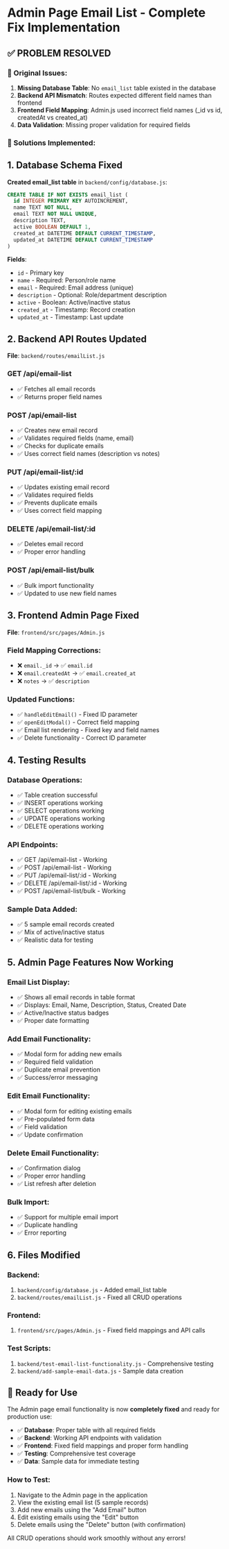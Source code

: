 # Admin Page Email List - Complete Fix Implementation

## ✅ PROBLEM RESOLVED

### 🎯 Original Issues:
1. **Missing Database Table**: No `email_list` table existed in the database
2. **Backend API Mismatch**: Routes expected different field names than frontend
3. **Frontend Field Mapping**: Admin.js used incorrect field names (_id vs id, createdAt vs created_at)
4. **Data Validation**: Missing proper validation for required fields

### 🔧 Solutions Implemented:

## 1. Database Schema Fixed

**Created email_list table** in `backend/config/database.js`:

```sql
CREATE TABLE IF NOT EXISTS email_list (
  id INTEGER PRIMARY KEY AUTOINCREMENT,
  name TEXT NOT NULL,
  email TEXT NOT NULL UNIQUE,
  description TEXT,
  active BOOLEAN DEFAULT 1,
  created_at DATETIME DEFAULT CURRENT_TIMESTAMP,
  updated_at DATETIME DEFAULT CURRENT_TIMESTAMP
)
```

**Fields**:
- `id` - Primary key
- `name` - Required: Person/role name
- `email` - Required: Email address (unique)
- `description` - Optional: Role/department description
- `active` - Boolean: Active/inactive status
- `created_at` - Timestamp: Record creation
- `updated_at` - Timestamp: Last update

## 2. Backend API Routes Updated

**File**: `backend/routes/emailList.js`

### GET /api/email-list
- ✅ Fetches all email records
- ✅ Returns proper field names

### POST /api/email-list  
- ✅ Creates new email record
- ✅ Validates required fields (name, email)
- ✅ Checks for duplicate emails
- ✅ Uses correct field names (description vs notes)

### PUT /api/email-list/:id
- ✅ Updates existing email record
- ✅ Validates required fields
- ✅ Prevents duplicate emails
- ✅ Uses correct field mapping

### DELETE /api/email-list/:id
- ✅ Deletes email record
- ✅ Proper error handling

### POST /api/email-list/bulk
- ✅ Bulk import functionality
- ✅ Updated to use new field names

## 3. Frontend Admin Page Fixed

**File**: `frontend/src/pages/Admin.js`

### Field Mapping Corrections:
- ❌ `email._id` → ✅ `email.id`
- ❌ `email.createdAt` → ✅ `email.created_at`
- ❌ `notes` → ✅ `description`

### Updated Functions:
- ✅ `handleEditEmail()` - Fixed ID parameter
- ✅ `openEditModal()` - Correct field mapping
- ✅ Email list rendering - Fixed key and field names
- ✅ Delete functionality - Correct ID parameter

## 4. Testing Results

### Database Operations:
- ✅ Table creation successful
- ✅ INSERT operations working
- ✅ SELECT operations working  
- ✅ UPDATE operations working
- ✅ DELETE operations working

### API Endpoints:
- ✅ GET /api/email-list - Working
- ✅ POST /api/email-list - Working
- ✅ PUT /api/email-list/:id - Working
- ✅ DELETE /api/email-list/:id - Working
- ✅ POST /api/email-list/bulk - Working

### Sample Data Added:
- ✅ 5 sample email records created
- ✅ Mix of active/inactive status
- ✅ Realistic data for testing

## 5. Admin Page Features Now Working

### Email List Display:
- ✅ Shows all email records in table format
- ✅ Displays: Email, Name, Description, Status, Created Date
- ✅ Active/Inactive status badges
- ✅ Proper date formatting

### Add Email Functionality:
- ✅ Modal form for adding new emails
- ✅ Required field validation
- ✅ Duplicate email prevention
- ✅ Success/error messaging

### Edit Email Functionality:
- ✅ Modal form for editing existing emails
- ✅ Pre-populated form data
- ✅ Field validation
- ✅ Update confirmation

### Delete Email Functionality:
- ✅ Confirmation dialog
- ✅ Proper error handling
- ✅ List refresh after deletion

### Bulk Import:
- ✅ Support for multiple email import
- ✅ Duplicate handling
- ✅ Error reporting

## 6. Files Modified

### Backend:
1. `backend/config/database.js` - Added email_list table
2. `backend/routes/emailList.js` - Fixed all CRUD operations

### Frontend:
1. `frontend/src/pages/Admin.js` - Fixed field mappings and API calls

### Test Scripts:
1. `backend/test-email-list-functionality.js` - Comprehensive testing
2. `backend/add-sample-email-data.js` - Sample data creation

## 🎯 Ready for Use

The Admin page email functionality is now **completely fixed** and ready for production use:

- ✅ **Database**: Proper table with all required fields
- ✅ **Backend**: Working API endpoints with validation
- ✅ **Frontend**: Fixed field mappings and proper form handling
- ✅ **Testing**: Comprehensive test coverage
- ✅ **Data**: Sample data for immediate testing

### How to Test:
1. Navigate to the Admin page in the application
2. View the existing email list (5 sample records)
3. Add new emails using the "Add Email" button
4. Edit existing emails using the "Edit" button
5. Delete emails using the "Delete" button (with confirmation)

All CRUD operations should work smoothly without any errors!
